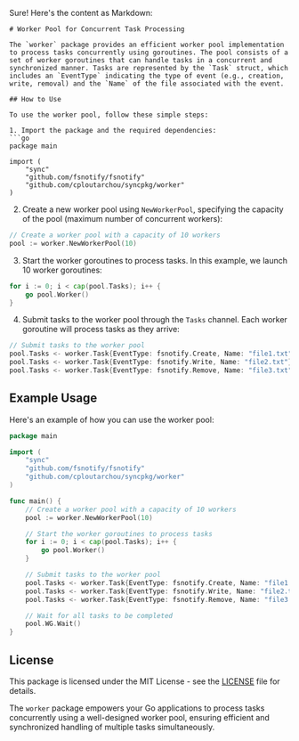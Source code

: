 Sure! Here's the content as Markdown:

```
# Worker Pool for Concurrent Task Processing

The `worker` package provides an efficient worker pool implementation to process tasks concurrently using goroutines. The pool consists of a set of worker goroutines that can handle tasks in a concurrent and synchronized manner. Tasks are represented by the `Task` struct, which includes an `EventType` indicating the type of event (e.g., creation, write, removal) and the `Name` of the file associated with the event.

## How to Use

To use the worker pool, follow these simple steps:

1. Import the package and the required dependencies:
```go
package main

import (
	"sync"
	"github.com/fsnotify/fsnotify"
	"github.com/cploutarchou/syncpkg/worker"
)
```

2. Create a new worker pool using `NewWorkerPool`, specifying the capacity of the pool (maximum number of concurrent workers):
```go
// Create a worker pool with a capacity of 10 workers
pool := worker.NewWorkerPool(10)
```

3. Start the worker goroutines to process tasks. In this example, we launch 10 worker goroutines:
```go
for i := 0; i < cap(pool.Tasks); i++ {
	go pool.Worker()
}
```

4. Submit tasks to the worker pool through the `Tasks` channel. Each worker goroutine will process tasks as they arrive:
```go
// Submit tasks to the worker pool
pool.Tasks <- worker.Task{EventType: fsnotify.Create, Name: "file1.txt"}
pool.Tasks <- worker.Task{EventType: fsnotify.Write, Name: "file2.txt"}
pool.Tasks <- worker.Task{EventType: fsnotify.Remove, Name: "file3.txt"}
```

## Example Usage

Here's an example of how you can use the worker pool:

```go
package main

import (
	"sync"
	"github.com/fsnotify/fsnotify"
	"github.com/cploutarchou/syncpkg/worker"
)

func main() {
	// Create a worker pool with a capacity of 10 workers
	pool := worker.NewWorkerPool(10)

	// Start the worker goroutines to process tasks
	for i := 0; i < cap(pool.Tasks); i++ {
		go pool.Worker()
	}

	// Submit tasks to the worker pool
	pool.Tasks <- worker.Task{EventType: fsnotify.Create, Name: "file1.txt"}
	pool.Tasks <- worker.Task{EventType: fsnotify.Write, Name: "file2.txt"}
	pool.Tasks <- worker.Task{EventType: fsnotify.Remove, Name: "file3.txt"}

	// Wait for all tasks to be completed
	pool.WG.Wait()
}
```

## License

This package is licensed under the MIT License - see the [LICENSE](https://raw.githubusercontent.com/cploutarchou/syncpkg/LICENCE) file for details.

The `worker` package empowers your Go applications to process tasks concurrently using a well-designed worker pool, ensuring efficient and synchronized handling of multiple tasks simultaneously.
